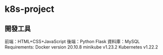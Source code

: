 # k8s-project

## 開發工具

前端：HTML+CSS+JavaScript
後端：Python Flask
資料庫：MySQL
Requirements:
Docker version 20.10.8
minikube v1.23.2
Kubernetes v1.22.2

